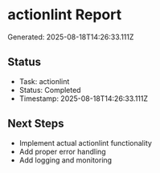 # actionlint Report

Generated: 2025-08-18T14:26:33.111Z

## Status
- Task: actionlint
- Status: Completed
- Timestamp: 2025-08-18T14:26:33.111Z

## Next Steps
- Implement actual actionlint functionality
- Add proper error handling
- Add logging and monitoring

